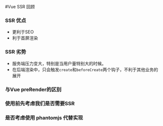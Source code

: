 #Vue SSR 回顾
### SSR 优点
* 更利于SEO
* 利于首屏渲染

### SSR 劣势
* 服务端压力变大，特别是当用户量特别大的时候。
* 在后端渲染中，只会触发`create`和`beforeCreate`两个钩子，不利于其他业务的展开

### 与Vue preRender的区别

### 使用前先考虑我们是否需要SSR

### 是否考虑使用 phantomjs 代替实现